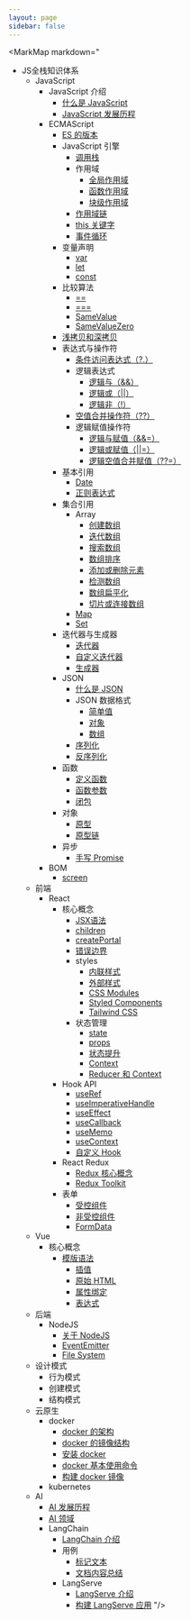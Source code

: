 ```yaml
---
layout: page
sidebar: false
---
```


<script setup>
import MarkMap from './MarkMap.vue';
</script>

<MarkMap markdown="
- JS全栈知识体系
  - JavaScript
      - JavaScript 介绍
        - [什么是 JavaScript](javascript/introduction/what-is-javascript)
        - [JavaScript 发展历程](javascript/introduction/history-of-javascript)
      - ECMAScript
        - [ES 的版本](javascript/ecma-script/es-version)
        - JavaScript 引擎
          - [调用栈](javascript/ecma-script/javascript-engine/call-stack)
          - 作用域
            - [全局作用域](javascript/ecma-script/javascript-engine/scope#全局作用域)
            - [函数作用域](javascript/ecma-script/javascript-engine/scope#函数作用域)
            - [块级作用域](javascript/ecma-script/javascript-engine/scope#块级作用域)
          - [作用域链](javascript/ecma-script/javascript-engine/scope-chain)
          - [this 关键字](javascript/ecma-script/javascript-engine/this-keyword)
          - [事件循环](javascript/ecma-script/javascript-engine/event-loop)
        - 变量声明
          - [var](javascript/ecma-script/variable-declaration#var)
          - [let](javascript/ecma-script/variable-declaration#let)
          - [const](javascript/ecma-script/variable-declaration#const)
        - 比较算法
          - [==](javascript/ecma-script/comparison-algorithm#松散相等)
          - [===](javascript/ecma-script/comparison-algorithm#严格相等)
          - [SameValue](javascript/ecma-script/comparison-algorithm#samevalue)
          - [SameValueZero](javascript/ecma-script/comparison-algorithm#samevaluezero)
        - [浅拷贝和深拷贝](javascript/ecma-script/shallow-copy-and-deep-copy)
        - 表达式与操作符
          - [条件访问表达式（?.）](javascript/ecma-script/expression-and-operator/conditional-access-expression)
          - 逻辑表达式
            - [逻辑与（&&）](javascript/ecma-script/expression-and-operator/logical-expression#逻辑与)
            - [逻辑或（||）](javascript/ecma-script/expression-and-operator/logical-expression#逻辑或)
            - [逻辑非（!）](javascript/ecma-script/expression-and-operator/logical-expression#逻辑非)
          - [空值合并操作符（??）](javascript/ecma-script/expression-and-operator/nullish-coalescing-operator)
          - 逻辑赋值操作符
            - [逻辑与赋值（&&=）](javascript/ecma-script/expression-and-operator/logical-assignment-operator#逻辑与赋值操作符)
            - [逻辑或赋值（||=）](javascript/ecma-script/expression-and-operator/logical-assignment-operator#逻辑或赋值操作符)
            - [逻辑空值合并赋值（??=）](javascript/ecma-script/expression-and-operator/logical-assignment-operator#空值合并赋值操作符)
        - 基本引用
          - [Date](javascript/ecma-script/basic-reference/date)
          - [正则表达式](javascript/ecma-script/basic-reference/reg-exp)
        - 集合引用
          - Array
            - [创建数组](javascript/ecma-script/collection-reference/array/create-array)
            - [迭代数组](javascript/ecma-script/collection-reference/array/iterate-array)
            - [搜索数组](javascript/ecma-script/collection-reference/array/search-array)
            - [数组排序](javascript/ecma-script/collection-reference/array/sort-array)
            - [添加或删除元素](javascript/ecma-script/collection-reference/array/add-or-remove-element)
            - [检测数组](javascript/ecma-script/collection-reference/array/detect-array)
            - [数组扁平化](javascript/ecma-script/collection-reference/array/flatten-array)
            - [切片或连接数组](javascript/ecma-script/collection-reference/array/slice-or-concat-array)
          - [Map](javascript/ecma-script/collection-reference/map)
          - [Set](javascript/ecma-script/collection-reference/set)
        - 迭代器与生成器
          - [迭代器](javascript/ecma-script/iterators-and-generators/iterator)
          - [自定义迭代器](javascript/ecma-script/iterators-and-generators/custom-iterator)
          - [生成器](javascript/ecma-script/iterators-and-generators/generator)
        - JSON
          - [什么是 JSON](javascript/ecma-script/json/what-is-json)
          - JSON 数据格式
            - [简单值](javascript/ecma-script/json/json-data-format#简单值)
            - [对象](javascript/ecma-script/json/json-data-format#对象)
            - [数组](javascript/ecma-script/json/json-data-format#数组)
          - [序列化](javascript/ecma-script/json/serialization)
          - [反序列化](javascript/ecma-script/json/deserialization)
        - 函数
          - [定义函数](javascript/ecma-script/function/define-function)
          - [函数参数](javascript/ecma-script/function/function-arguments)
          - [闭包](javascript/ecma-script/function/closure)
        - 对象
          - [原型](javascript/ecma-script/object/prototype)
          - [原型链](javascript/ecma-script/object/prototype-chain)
        - 异步
          - [手写 Promise](javascript/ecma-script/async/write-promise)
      - BOM
        - [screen](javascript/bom/screen)
  - 前端
    - React
      - 核心概念
        - [JSX语法](frontend/react/core-concepts/jsx)
        - [children](frontend/react/core-concepts/children)
        - [createPortal](frontend/react/core-concepts/create-portal)
        - [错误边界](frontend/react/core-concepts/error-boundaries)
        - styles
          - [内联样式](frontend/react/core-concepts/styles/inline-style)
          - [外部样式](frontend/react/core-concepts/styles/external-style)
          - [CSS Modules](frontend/react/core-concepts/styles/css-modules)
          - [Styled Components](frontend/react/core-concepts/styles/styled-components)
          - [Tailwind CSS](frontend/react/core-concepts/styles/tailwind-css)
        - 状态管理
          - [state](frontend/react/core-concepts/state-management/state)
          - [props](frontend/react/core-concepts/state-management/props)
          - [状态提升](frontend/react/core-concepts/state-management/lifting-state-up)
          - [Context](frontend/react/core-concepts/state-management/context)
          - [Reducer 和 Context](frontend/react/core-concepts/state-management/reducer-and-context)
      - Hook API
        - [useRef](frontend/react/hook-api/use-ref)
        - [useImperativeHandle](frontend/react/hook-api/use-imperative-handle)
        - [useEffect](frontend/react/hook-api/use-effect)
        - [useCallback](frontend/react/hook-api/use-callback)
        - [useMemo](frontend/react/hook-api/use-memo)
        - [useContext](frontend/react/hook-api/use-context)
        - [自定义 Hook](frontend/react/hook-api/custom-hook)
      - React Redux
        - [Redux 核心概念](frontend/react/react-redux/redux-core-concept)
        - [Redux Toolkit](frontend/react/react-redux/redux-toolkit)
      - 表单
        - [受控组件](frontend/react/form/controlled)
        - [非受控组件](frontend/react/form/uncontrolled)
        - [FormData](frontend/react/form/form-data)
  - Vue
    - 核心概念
      - [模版语法](vue/core-concepts/template-syntax)
        - [插值](vue/core-concepts/template-syntax#文本插值)
        - [原始 HTML](vue/core-concepts/template-syntax#原始-html)
        - [属性绑定](vue/core-concepts/template-syntax#属性绑定)
        - [表达式](vue/core-concepts/template-syntax#表达式)
  - 后端
    - NodeJS
      - [关于 NodeJS](backend/nodejs/about-nodejs)
      - [EventEmitter](backend/nodejs/event-emitter)
      - [File System](backend/nodejs/file-system)
  - 设计模式
    - 行为模式
    - 创建模式
    - 结构模式
  - 云原生
    - docker
      - [docker 的架构](cloud-native/docker/docker-architecture)
      - [docker 的镜像结构](cloud-native/docker/docker-image-structure)
      - [安装 docker](cloud-native/docker/install-docker)
      - [docker 基本使用命令](cloud-native/docker/basic-commands)
      - [构建 docker 镜像](cloud-native/docker/build-docker-image)
    - kubernetes
  - AI
    - [AI 发展历程](ai/history-of-ai)
    - [AI 领域](ai/ai-field)
    - LangChain
      - [LangChain 介绍](ai/lang-chain/introduction)
      - 用例
        - [标记文本](ai/lang-chain/use-case/tagging)
        - [文档内容总结](ai/lang-chain/use-case/summarization)
      - LangServe
        - [LangServe 介绍](ai/lang-chain/lang-serve/introduction)
        - [构建 LangServe 应用](ai/lang-chain/lang-serve/build-application)
"/>
